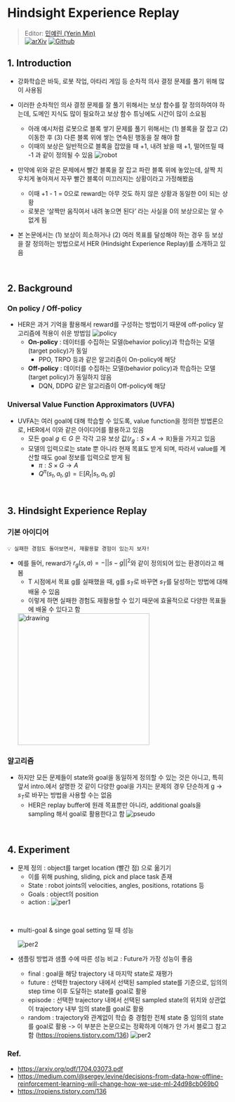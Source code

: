 # Hindsight Experience Replay

> Editor: [민예린 (Yerin Min)](https://www.linkedin.com/in/yerinmin/)  
>[![arXiv](https://img.shields.io/badge/arXiv-1707.01495-b31b1b.svg)](https://arxiv.org/pdf/1707.01495.pdf)
>[![Github](https://img.shields.io/badge/GitHub-181717?logo=github&logoColor=white)](https://github.com/TsuTikgiau/ValueMemoryGraph)


## 1. Introduction

- 강화학습은 바둑, 로봇 작업, 아타리 게임 등 순차적 의사 결정 문제를 풀기 위해 많이 사용됨
- 이러한 순차적인 의사 결정 문제를 잘 풀기 위해서는 보상 함수를 잘 정의하여야 하는데, 도메인 지식도 많이 필요하고 보상 함수 튜닝에도 시간이 많이 소요됨
    - 아래 예시처럼 로봇으로 블록 쌓기 문제를 풀기 위해서는 (1) 블록을 잘 잡고 (2) 이동한 후 (3) 다른 블록 위에 쌓는 연속된 행동을 잘 해야 함
    - 이때의 보상은 일반적으로 블록을 잡았을 때 +1, 내려 놨을 때 +1, 떨어뜨릴 때 -1 과 같이 정의될 수 있음
    ![robot](./materials/HER/img_1.png)

- 만약에 위와 같은 문제에서 빨간 블록을 잘 잡고 파란 블록 위에 놓았는데, 살짝 치우치게 놓아져서 자꾸 빨간 블록이 미끄러지는 상황이라고 가정해봤음
    - 이때 +1 - 1 = 0으로 reward는 아무 것도 하지 않은 상황과 동일한 0이 되는 상황
    - 로봇은 ‘살짝만 움직여서 내려 놓으면 된다’ 라는 사실을 0의 보상으로는 알 수 없게 됨
- 본 논문에서는 (1) 보상이 희소하거나 (2) 여러 목표를 달성해야 하는 경우 등 보상을 잘 정의하는 방법으로서 HER (Hindsight Experience Replay)를 소개하고 있음

<br>

## 2. Background
### On policy / Off-policy

- HER은 과거 기억을 활용해서 reward를 구성하는 방법이기 때문에 off-policy 알고리즘에 적용이 쉬운 방법임
    ![policy](./materials/HER/img_2.png)    
    - **On-policy** : 데이터를 수집하는 모델(behavior policy)과 학습하는 모델(target policy)가 동일
        - PPO, TRPO 등과 같은 알고리즘이 On-policy에 해당
    - **Off-policy** : 데이터를 수집하는 모델(behavior policy)과 학습하는 모델(target policy)가 동일하지 않음
        - DQN, DDPG 같은 알고리즘이 Off-policy에 해당

### Universal Value Function Approximators (UVFA)

- UVFA는 여러 goal에 대해 학습할 수 있도록, value function을 정의한 방법론으로, HER에서 이와 같은 아이디어를 활용하고 있음
    - 모든  goal $g \in G$ 은 각각 고유 보상 값($r_g:S\times A \to \mathbb{R}$)들을 가지고 있음
    - 모델의 입력으로는 state 뿐 아니라 현재 목표도 받게 되며, 따라서 value를 계산할 때도 goal 정보를 입력으로 받게 됨
        - $\pi :S \times G\to A$
        - $Q^{\pi}(s_t,a_t,g)=\mathbb{E}[R_t|s_t,a_t,g]$

<br>

## 3. Hindsight Experience Replay
### 기본 아이디어


    💡 실패한 경험도 돌아보면서, 재활용할 경험이 있는지 보자!

- 예를 들어, reward가 $r_g(s,a) =-||s-g||^2$와 같이 정의되어 있는 환경이라고 해봄
    - T 시점에서 목표 g를 실패했을 때, g를  $s_T$로 바꾸면  $s_T$를 달성하는 방법에 대해 배울 수 있음
    - 이렇게  하면 실패한 경험도 재활용할 수 있기 때문에 효율적으로 다양한 목표들에 배울 수 있다고 함
    <img src="./materials/HER/img_3.png" alt="drawing" width="300"/>

### 알고리즘

- 하지만 모든 문제들이 state와 goal을 동일하게 정의할 수 있는 것은 아니고, 특히 앞서 intro.에서 설명한 것 같이 다양한 goal을 가지는 문제의 경우 단순하게 g →  $s_T$로 바꾸는 방법을 사용할 수는 없음
    - HER은  replay buffer에 원래 목표뿐만 아니라, additional goals을 sampling 해서 goal로 활용한다고 함
![pseudo](./materials/HER/img_4.png)

<br>

## 4. Experiment
- 문제 정의 : object를 target location (빨간 점) 으로 옮기기
    - 이를 위해 pushing, sliding, pick and place task 존재
    - State : robot joints의 velocities, angles, positions, rotations 등
    - Goals : object의 position
    - action :
![per1](./materials/HER/img_5.png)

<br>

- multi-goal & singe goal setting 일 때 성능

    ![per2](./materials/HER/img_6.png)


- 샘플링 방법과 샘플 수에 따른 성능 비교 : Future가 가장 성능이 좋음
    - final : goal을 해당 trajectory 내 마지막 state로 재평가
    - future : 선택한 trajectory 내에서 선택된 sampled state를 기준으로, 임의의 step time 이후 도달하는 state를 goal로 활용
    - episode : 선택한 trajectory 내에서 선택된 sampled state의 위치와 상관없이 trajectory 내부 임의 state를 goal로 활용
    - random : trajectory와 관계없이 학습 중 경험한 전체 state 중 임의의 state를 goal로 활용
-> 이 부분은 논문으로는 정확하게 이해가 안 가서 블로그 참고함 (https://ropiens.tistory.com/136)
![per2](./materials/HER/img_7.png)


### Ref.
- https://arxiv.org/pdf/1704.03073.pdf
- https://medium.com/@sergey.levine/decisions-from-data-how-offline-reinforcement-learning-will-change-how-we-use-ml-24d98cb069b0
- https://ropiens.tistory.com/136